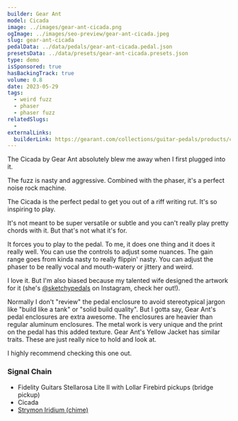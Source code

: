 ```yaml
---
builder: Gear Ant
model: Cicada
image: ../images/gear-ant-cicada.png
ogImage: ../images/seo-preview/gear-ant-cicada.jpeg
slug: gear-ant-cicada
pedalData: ../data/pedals/gear-ant-cicada.pedal.json
presetsData: ../data/presets/gear-ant-cicada.presets.json
type: demo
isSponsored: true
hasBackingTrack: true
volume: 0.8
date: 2023-05-29
tags:
  - weird fuzz
  - phaser
  - phaser fuzz
relatedSlugs:
  -
externalLinks:
  builderLink: https://gearant.com/collections/guitar-pedals/products/cicada
---
```


The Cicada by Gear Ant absolutely blew me away when I first plugged into it.

The fuzz is nasty and aggressive. Combined with the phaser, it's a perfect noise rock machine.

The Cicada is the perfect pedal to get you out of a riff writing rut. It's so inspiring to play.

It's not meant to be super versatile or subtle and you can't really play pretty chords with it. But that's not what it's for.

It forces you to play to the pedal. To me, it does one thing and it does it really well. You can use the controls to adjust some nuances. The gain range goes from kinda nasty to really flippin' nasty. You can adjust the phaser to be really vocal and mouth-watery or jittery and weird.

I love it. But I'm also biased because my talented wife designed the artwork for it (she's [@sketchypedals](https://www.instagram.com/sketchypedals/) on Instagram, check her out!).

Normally I don't "review" the pedal enclosure to avoid stereotypical jargon like "build like a tank" or "solid build quality". But I gotta say, Gear Ant's pedal enclosures are extra awesome. The enclosures are heavier than regular aluminum enclosures. The metal work is very unique and the print on the pedal has this added texture. Gear Ant's Yellow Jacket has similar traits. These are just really nice to hold and look at.

I highly recommend checking this one out.

### Signal Chain

- Fidelity Guitars Stellarosa Lite II with Lollar Firebird pickups (bridge pickup)
- Cicada
- [Strymon Iridium (chime)](/demos/strymon-iridium)
